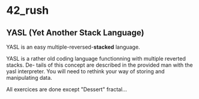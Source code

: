 # 42_rush

## YASL (Yet Another Stack Language)
YASL is an easy multiple-reversed-**stacked** language.

YASL is a rather old coding language functionning with multiple reverted stacks. De-
tails of this concept are described in the provided man with the yasl interpreter. You
will need to rethink your way of storing and manipulating data.

All exercices are done except "Dessert" fractal...
